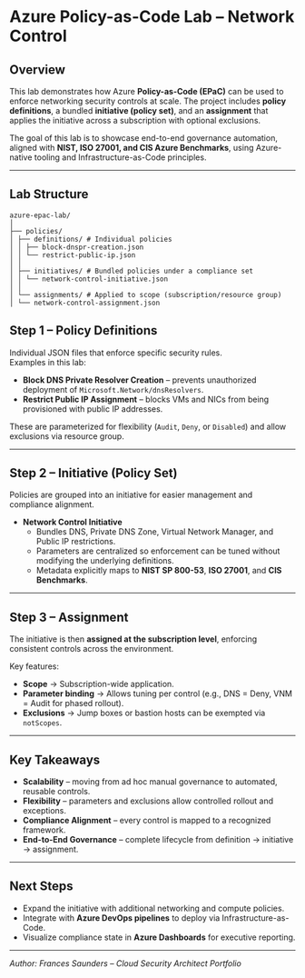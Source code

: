 # Azure Policy-as-Code Lab – Network Control

## Overview
This lab demonstrates how Azure **Policy-as-Code (EPaC)** can be used to enforce networking security controls at scale. The project includes **policy definitions**, a bundled **initiative (policy set)**, and an **assignment** that applies the initiative across a subscription with optional exclusions.

The goal of this lab is to showcase end-to-end governance automation, aligned with **NIST, ISO 27001, and CIS Azure Benchmarks**, using Azure-native tooling and Infrastructure-as-Code principles.

---

## Lab Structure
```
azure-epac-lab/
│
├── policies/
│ ├── definitions/ # Individual policies
│ │ ├── block-dnspr-creation.json
│ │ └── restrict-public-ip.json
│ │
│ ├── initiatives/ # Bundled policies under a compliance set
│ │ └── network-control-initiative.json
│ │
│ └── assignments/ # Applied to scope (subscription/resource group)
│ └── network-control-assignment.json
```
## Step 1 – Policy Definitions
Individual JSON files that enforce specific security rules.  
Examples in this lab:
- **Block DNS Private Resolver Creation** – prevents unauthorized deployment of `Microsoft.Network/dnsResolvers`.  
- **Restrict Public IP Assignment** – blocks VMs and NICs from being provisioned with public IP addresses.  

These are parameterized for flexibility (`Audit`, `Deny`, or `Disabled`) and allow exclusions via resource group.

---

## Step 2 – Initiative (Policy Set)
Policies are grouped into an initiative for easier management and compliance alignment.  

- **Network Control Initiative**  
  - Bundles DNS, Private DNS Zone, Virtual Network Manager, and Public IP restrictions.  
  - Parameters are centralized so enforcement can be tuned without modifying the underlying definitions.  
  - Metadata explicitly maps to **NIST SP 800-53**, **ISO 27001**, and **CIS Benchmarks**.

---

## Step 3 – Assignment
The initiative is then **assigned at the subscription level**, enforcing consistent controls across the environment.  

Key features:
- **Scope** → Subscription-wide application.  
- **Parameter binding** → Allows tuning per control (e.g., DNS = Deny, VNM = Audit for phased rollout).  
- **Exclusions** → Jump boxes or bastion hosts can be exempted via `notScopes`.  

---

## Key Takeaways
- **Scalability** – moving from ad hoc manual governance to automated, reusable controls.  
- **Flexibility** – parameters and exclusions allow controlled rollout and exceptions.  
- **Compliance Alignment** – every control is mapped to a recognized framework.  
- **End-to-End Governance** – complete lifecycle from definition → initiative → assignment.  

---

## Next Steps
- Expand the initiative with additional networking and compute policies.  
- Integrate with **Azure DevOps pipelines** to deploy via Infrastructure-as-Code.  
- Visualize compliance state in **Azure Dashboards** for executive reporting.  

---

*Author: Frances Saunders – Cloud Security Architect Portfolio*
